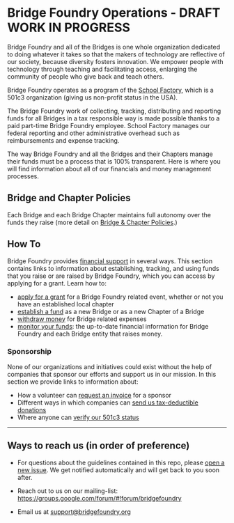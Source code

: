 # Bridge Foundry Operations - DRAFT WORK IN PROGRESS

Bridge Foundry and all of the Bridges is one whole organization dedicated to doing whatever it takes so that the makers of technology are reflective of our society, because diversity fosters innovation. We empower people with technology through teaching and facilitating access, enlarging the community of people who give back and teach others.

Bridge Foundry operates as a program of the [School Factory](http://schoolfactory.org), which is a 501c3 organization (giving us non-profit status in the USA).

The Bridge Foundry work of collecting, tracking, distributing and reporting funds for all Bridges in a tax responsible way is made possible thanks to a paid part-time Bridge Foundry employee. School Factory manages our federal reporting and other administrative overhead such as reimbursements and expense tracking.

The way Bridge Foundry and all the Bridges and their Chapters manage their funds must be a process that is 100% transparent. Here is where you will find information about all of our financials and money management processes.

## Bridge and Chapter Policies
Each Bridge and each Bridge Chapter maintains full autonomy over the funds they raise (more detail on [Bridge & Chapter Policies](bridge-chapter-policies.md).)

## How To

Bridge Foundry provides [financial support](financial-support) in several ways. This section contains links to information about establishing, tracking, and using funds that you raise or are raised by Bridge Foundry, which you can access by applying for a grant.  Learn how to:

- [apply for a grant](financial-support/workshop-grant-applications.md) for a Bridge Foundry related event, whether or not you have an established local chapter
- [establish a fund](sponsorship) as a new Bridge or as a new Chapter of a Bridge
- [withdraw money](using-funds) for Bridge related expenses
- [monitor your funds](monitoring-your-funds.md): the up-to-date financial information for Bridge Foundry and each Bridge entity that raises money.

### Sponsorship
None of our organizations and initiatives could exist without the help of companies that sponsor our efforts and support us in our mission. In this section we provide links to information about:

- How a volunteer can [request an invoice](/sponsorship/request-invoice.md) for a sponsor
- Different ways in which companies can [send us tax-deductible donations](/sponsorship/submit-payment.md)
- Where anyone can [verify our 501c3 status](/sponsorship/verify-501c3-status.md)

----
## Ways to reach us (in order of preference)

- For questions about the guidelines contained in this repo, please [open a new issue](https://github.com/bridgefoundry/finances/issues). We get notified automatically and will get back to you soon after.

- Reach out to us on our mailing-list:
https://groups.google.com/forum/#!forum/bridgefoundry

- Email us at support@bridgefoundry.org
